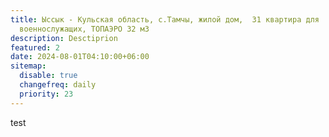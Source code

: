 ```yaml
---
title: Ыссык - Кульская область, с.Тамчы, жилой дом,  31 квартира для
  военнослужащих, ТОПАЭРО 32 м3
description: Desctiprion
featured: 2
date: 2024-08-01T04:10:00+06:00
sitemap:
  disable: true
  changefreq: daily
  priority: 23
---
```


test
